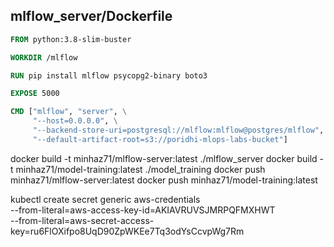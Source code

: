 
## mlflow_server/Dockerfile
```Dockerfile
FROM python:3.8-slim-buster

WORKDIR /mlflow

RUN pip install mlflow psycopg2-binary boto3

EXPOSE 5000

CMD ["mlflow", "server", \
     "--host=0.0.0.0", \
     "--backend-store-uri=postgresql://mlflow:mlflow@postgres/mlflow", \
     "--default-artifact-root=s3://poridhi-mlops-labs-bucket"]
```

docker build -t minhaz71/mlflow-server:latest ./mlflow_server
docker build -t minhaz71/model-training:latest ./model_training
docker push minhaz71/mlflow-server:latest
docker push minhaz71/model-training:latest

kubectl create secret generic aws-credentials \
  --from-literal=aws-access-key-id=AKIAVRUVSJMRPQFMXHWT \
  --from-literal=aws-secret-access-key=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
